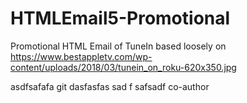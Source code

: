 # HTMLEmail5-Promotional
Promotional HTML Email of TuneIn based loosely on https://www.bestappletv.com/wp-content/uploads/2018/03/tunein_on_roku-620x350.jpg


asdfsafafa
git
dasfasfas
sad
f
safsadf
co-author